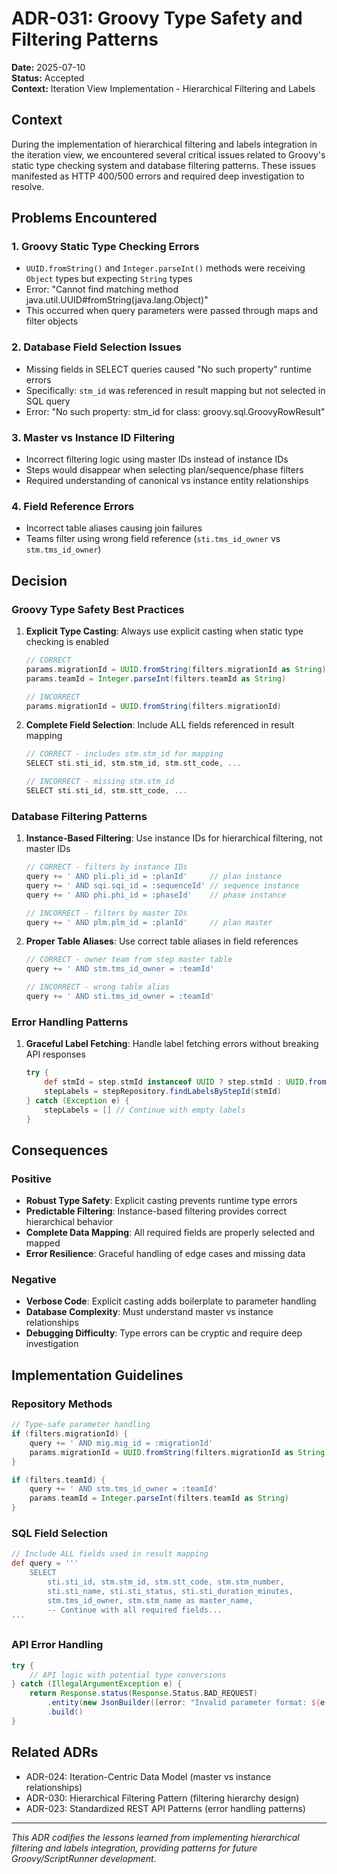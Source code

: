 # ADR-031: Groovy Type Safety and Filtering Patterns

**Date:** 2025-07-10  
**Status:** Accepted  
**Context:** Iteration View Implementation - Hierarchical Filtering and Labels

## Context

During the implementation of hierarchical filtering and labels integration in the iteration view, we encountered several critical issues related to Groovy's static type checking system and database filtering patterns. These issues manifested as HTTP 400/500 errors and required deep investigation to resolve.

## Problems Encountered

### 1. Groovy Static Type Checking Errors

- `UUID.fromString()` and `Integer.parseInt()` methods were receiving `Object` types but expecting `String` types
- Error: "Cannot find matching method java.util.UUID#fromString(java.lang.Object)"
- This occurred when query parameters were passed through maps and filter objects

### 2. Database Field Selection Issues

- Missing fields in SELECT queries caused "No such property" runtime errors
- Specifically: `stm_id` was referenced in result mapping but not selected in SQL query
- Error: "No such property: stm_id for class: groovy.sql.GroovyRowResult"

### 3. Master vs Instance ID Filtering

- Incorrect filtering logic using master IDs instead of instance IDs
- Steps would disappear when selecting plan/sequence/phase filters
- Required understanding of canonical vs instance entity relationships

### 4. Field Reference Errors

- Incorrect table aliases causing join failures
- Teams filter using wrong field reference (`sti.tms_id_owner` vs `stm.tms_id_owner`)

## Decision

### Groovy Type Safety Best Practices

1. **Explicit Type Casting**: Always use explicit casting when static type checking is enabled

   ```groovy
   // CORRECT
   params.migrationId = UUID.fromString(filters.migrationId as String)
   params.teamId = Integer.parseInt(filters.teamId as String)

   // INCORRECT
   params.migrationId = UUID.fromString(filters.migrationId)
   ```

2. **Complete Field Selection**: Include ALL fields referenced in result mapping

   ```groovy
   // CORRECT - includes stm.stm_id for mapping
   SELECT sti.sti_id, stm.stm_id, stm.stt_code, ...

   // INCORRECT - missing stm.stm_id
   SELECT sti.sti_id, stm.stt_code, ...
   ```

### Database Filtering Patterns

1. **Instance-Based Filtering**: Use instance IDs for hierarchical filtering, not master IDs

   ```groovy
   // CORRECT - filters by instance IDs
   query += ' AND pli.pli_id = :planId'     // plan instance
   query += ' AND sqi.sqi_id = :sequenceId' // sequence instance
   query += ' AND phi.phi_id = :phaseId'    // phase instance

   // INCORRECT - filters by master IDs
   query += ' AND plm.plm_id = :planId'     // plan master
   ```

2. **Proper Table Aliases**: Use correct table aliases in field references

   ```groovy
   // CORRECT - owner team from step master table
   query += ' AND stm.tms_id_owner = :teamId'

   // INCORRECT - wrong table alias
   query += ' AND sti.tms_id_owner = :teamId'
   ```

### Error Handling Patterns

1. **Graceful Label Fetching**: Handle label fetching errors without breaking API responses

   ```groovy
   try {
       def stmId = step.stmId instanceof UUID ? step.stmId : UUID.fromString(step.stmId.toString())
       stepLabels = stepRepository.findLabelsByStepId(stmId)
   } catch (Exception e) {
       stepLabels = [] // Continue with empty labels
   }
   ```

## Consequences

### Positive

- **Robust Type Safety**: Explicit casting prevents runtime type errors
- **Predictable Filtering**: Instance-based filtering provides correct hierarchical behavior
- **Complete Data Mapping**: All required fields are properly selected and mapped
- **Error Resilience**: Graceful handling of edge cases and missing data

### Negative

- **Verbose Code**: Explicit casting adds boilerplate to parameter handling
- **Database Complexity**: Must understand master vs instance relationships
- **Debugging Difficulty**: Type errors can be cryptic and require deep investigation

## Implementation Guidelines

### Repository Methods

```groovy
// Type-safe parameter handling
if (filters.migrationId) {
    query += ' AND mig.mig_id = :migrationId'
    params.migrationId = UUID.fromString(filters.migrationId as String)
}

if (filters.teamId) {
    query += ' AND stm.tms_id_owner = :teamId'
    params.teamId = Integer.parseInt(filters.teamId as String)
}
```

### SQL Field Selection

```groovy
// Include ALL fields used in result mapping
def query = '''
    SELECT
        sti.sti_id, stm.stm_id, stm.stt_code, stm.stm_number,
        sti.sti_name, sti.sti_status, sti.sti_duration_minutes,
        stm.tms_id_owner, stm.stm_name as master_name,
        -- Continue with all required fields...
'''
```

### API Error Handling

```groovy
try {
    // API logic with potential type conversions
} catch (IllegalArgumentException e) {
    return Response.status(Response.Status.BAD_REQUEST)
        .entity(new JsonBuilder([error: "Invalid parameter format: ${e.message}"]).toString())
        .build()
}
```

## Related ADRs

- ADR-024: Iteration-Centric Data Model (master vs instance relationships)
- ADR-030: Hierarchical Filtering Pattern (filtering hierarchy design)
- ADR-023: Standardized REST API Patterns (error handling patterns)

---

_This ADR codifies the lessons learned from implementing hierarchical filtering and labels integration, providing patterns for future Groovy/ScriptRunner development._
